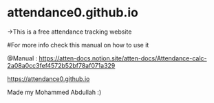 # attendance0.github.io
->This is a free attendance tracking website 

#For more info check this manual on how to use it 

@Manual : https://atten-docs.notion.site/atten-docs/Attendance-calc-2a08a0cc3fef4572b52bf78af071a329

https://attendance0.github.io

Made my Mohammed Abdullah :)
